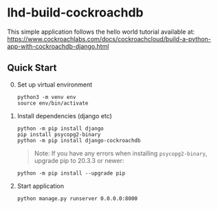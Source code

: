 # lhd-build-cockroachdb
This simple application follows the hello world tutorial available at: https://www.cockroachlabs.com/docs/cockroachcloud/build-a-python-app-with-cockroachdb-django.html

## Quick Start
0. Set up virtual environment
   ```
   python3 -m venv env
   source env/bin/activate
   ```
   
1. Install dependencies (django etc)
   ```
   python -m pip install django
   pip install psycopg2-binary
   python -m pip install django-cockroachdb
   ```
   
   > Note: If you have any errors when installing `psycopg2-binary`, upgrade pip to 20.3.3 or newer:
   ```
   python -m pip install --upgrade pip
   ```
   
2. Start application
   ```
   python manage.py runserver 0.0.0.0:8000
   ```
